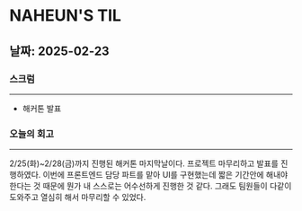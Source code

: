 # NAHEUN'S TIL 

## 날짜: 2025-02-23

### 스크럼
---
- 해커톤 발표


### 오늘의 회고
---
2/25(화)~2/28(금)까지 진행된 해커톤 마지막날이다. 프로젝트 마무리하고 발표를 진행하였다. 이번에 프론트엔드 담당 파트를 맡아 UI를 구현했는데 짧은 기간안에 해내야 한다는 것 때문에 뭔가 내 스스로는 어수선하게 진행한 것 같다. 그래도 팀원들이 다같이 도와주고 열심히 해서 마무리할 수 있었다.
